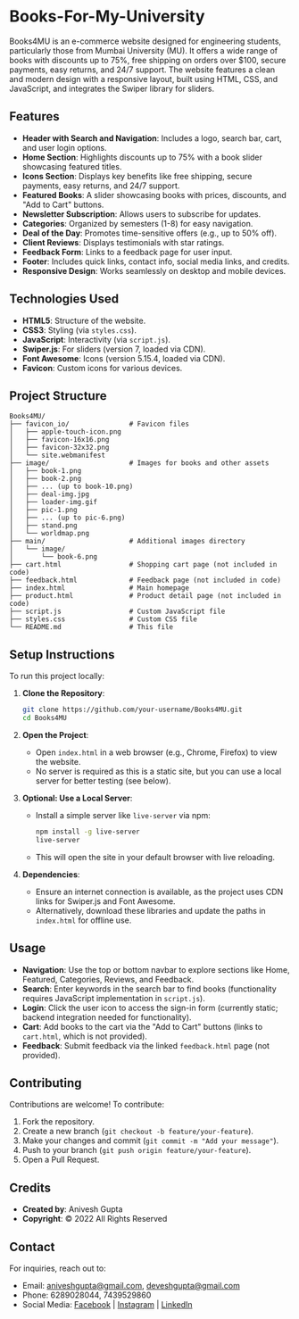 # Books-For-My-University

Books4MU is an e-commerce website designed for engineering students, particularly those from Mumbai University (MU). It offers a wide range of books with discounts up to 75%, free shipping on orders over $100, secure payments, easy returns, and 24/7 support. The website features a clean and modern design with a responsive layout, built using HTML, CSS, and JavaScript, and integrates the Swiper library for sliders.

## Features

- **Header with Search and Navigation**: Includes a logo, search bar, cart, and user login options.
- **Home Section**: Highlights discounts up to 75% with a book slider showcasing featured titles.
- **Icons Section**: Displays key benefits like free shipping, secure payments, easy returns, and 24/7 support.
- **Featured Books**: A slider showcasing books with prices, discounts, and "Add to Cart" buttons.
- **Newsletter Subscription**: Allows users to subscribe for updates.
- **Categories**: Organized by semesters (1-8) for easy navigation.
- **Deal of the Day**: Promotes time-sensitive offers (e.g., up to 50% off).
- **Client Reviews**: Displays testimonials with star ratings.
- **Feedback Form**: Links to a feedback page for user input.
- **Footer**: Includes quick links, contact info, social media links, and credits.
- **Responsive Design**: Works seamlessly on desktop and mobile devices.

## Technologies Used

- **HTML5**: Structure of the website.
- **CSS3**: Styling (via `styles.css`).
- **JavaScript**: Interactivity (via `script.js`).
- **Swiper.js**: For sliders (version 7, loaded via CDN).
- **Font Awesome**: Icons (version 5.15.4, loaded via CDN).
- **Favicon**: Custom icons for various devices.

## Project Structure

```
Books4MU/
├── favicon_io/               # Favicon files
│   ├── apple-touch-icon.png
│   ├── favicon-16x16.png
│   ├── favicon-32x32.png
│   └── site.webmanifest
├── image/                    # Images for books and other assets
│   ├── book-1.png
│   ├── book-2.png
│   ├── ... (up to book-10.png)
│   ├── deal-img.jpg
│   ├── loader-img.gif
│   ├── pic-1.png
│   ├── ... (up to pic-6.png)
│   ├── stand.png
│   └── worldmap.png
├── main/                     # Additional images directory
│   └── image/
│       └── book-6.png
├── cart.html                 # Shopping cart page (not included in code)
├── feedback.html             # Feedback page (not included in code)
├── index.html                # Main homepage
├── product.html              # Product detail page (not included in code)
├── script.js                 # Custom JavaScript file
├── styles.css                # Custom CSS file
└── README.md                 # This file
```

## Setup Instructions

To run this project locally:

1. **Clone the Repository**:
   ```bash
   git clone https://github.com/your-username/Books4MU.git
   cd Books4MU
   ```

2. **Open the Project**:
   - Open `index.html` in a web browser (e.g., Chrome, Firefox) to view the website.
   - No server is required as this is a static site, but you can use a local server for better testing (see below).

3. **Optional: Use a Local Server**:
   - Install a simple server like `live-server` via npm:
     ```bash
     npm install -g live-server
     live-server
     ```
   - This will open the site in your default browser with live reloading.

4. **Dependencies**:
   - Ensure an internet connection is available, as the project uses CDN links for Swiper.js and Font Awesome.
   - Alternatively, download these libraries and update the paths in `index.html` for offline use.

## Usage

- **Navigation**: Use the top or bottom navbar to explore sections like Home, Featured, Categories, Reviews, and Feedback.
- **Search**: Enter keywords in the search bar to find books (functionality requires JavaScript implementation in `script.js`).
- **Login**: Click the user icon to access the sign-in form (currently static; backend integration needed for functionality).
- **Cart**: Add books to the cart via the "Add to Cart" buttons (links to `cart.html`, which is not provided).
- **Feedback**: Submit feedback via the linked `feedback.html` page (not provided).

## Contributing

Contributions are welcome! To contribute:

1. Fork the repository.
2. Create a new branch (`git checkout -b feature/your-feature`).
3. Make your changes and commit (`git commit -m "Add your message"`).
4. Push to your branch (`git push origin feature/your-feature`).
5. Open a Pull Request.

## Credits

- **Created by**: Anivesh Gupta
- **Copyright**: © 2022 All Rights Reserved

## Contact

For inquiries, reach out to:
- Email: aniveshgupta@gmail.com, deveshgupta@gmail.com
- Phone: 6289028044, 7439529860
- Social Media: [Facebook](https://www.facebook.com/Anivesh.GuptaJi) | [Instagram](https://www.instagram.com/_its_me_aniveshgupta_official) | [LinkedIn](https://www.linkedin.com/in/anivesh-gupta-40897a28a)